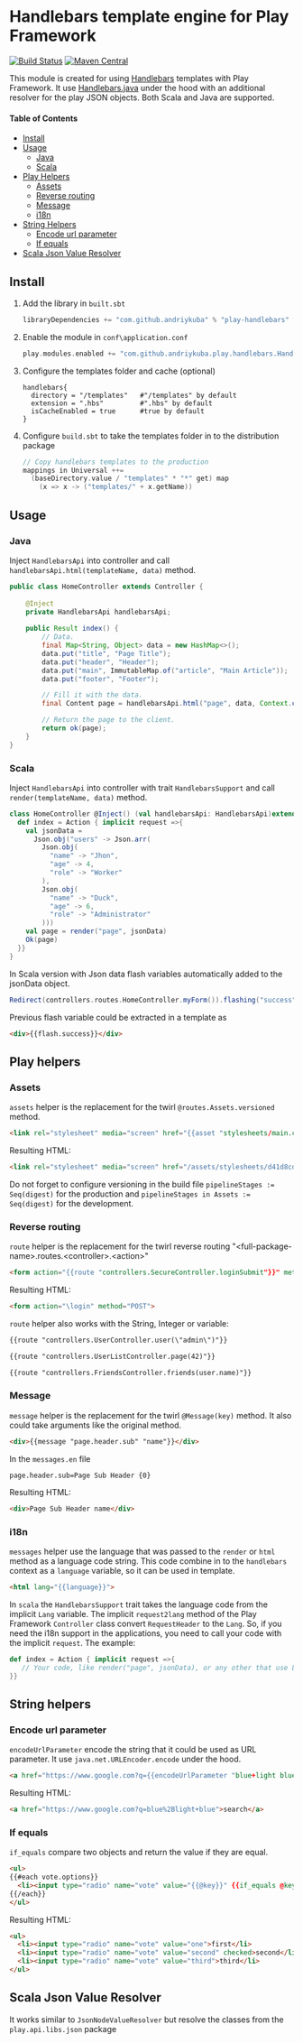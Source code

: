 # Handlebars template engine for Play Framework 

[![Build Status](https://travis-ci.org/andriykuba/play-handlebars.svg?branch=master)](https://travis-ci.org/andriykuba/play-handlebars) 
[![Maven Central](https://maven-badges.herokuapp.com/maven-central/com.github.andriykuba/play-handlebars/badge.svg)](https://maven-badges.herokuapp.com/maven-central/com.github.andriykuba/play-handlebars)

This module is created for using [Handlebars](http://handlebarsjs.com/) templates with Play Framework. It use [Handlebars.java](https://github.com/jknack/handlebars.java) under the hood with an additional resolver for the play JSON objects. Both Scala and Java are supported. 

#### Table of Contents
- [Install](#install)
- [Usage](#usage)
  - [Java](#java)
  - [Scala](#scala)
- [Play Helpers](#play-helpers)
  - [Assets](#assets)
  - [Reverse routing](#reverse-routing)
  - [Message](#message)
  - [i18n](#i18n)
- [String Helpers](#string-helpers)  
  - [Encode url parameter](#encode-url-parameter)
  - [If equals](#if-equals)
- [Scala Json Value Resolver](#scala-json-value-resolver) 

## Install

1. Add the library in `built.sbt`
    ```scala
    libraryDependencies += "com.github.andriykuba" % "play-handlebars" % "2.5.9" 
    ```
    
2. Enable the module in `conf\application.conf`
    ```scala
    play.modules.enabled += "com.github.andriykuba.play.handlebars.HandlebarsModule"
    ```
    
3. Configure the templates folder and cache (optional)
    ```
    handlebars{
      directory = "/templates"   #"/templates" by default
      extension = ".hbs"         #".hbs" by default
      isCacheEnabled = true      #true by default 
    }
    ```
    
6. Configure `build.sbt` to take the templates folder in to the distribution package
    ```scala
    // Copy handlebars templates to the production
    mappings in Universal ++=
      (baseDirectory.value / "templates" * "*" get) map
        (x => x -> ("templates/" + x.getName))
    ```

## Usage 
### Java
Inject `HandlebarsApi` into controller and call `handlebarsApi.html(templateName, data)` method. 
 
```java
public class HomeController extends Controller { 
 
    @Inject
    private HandlebarsApi handlebarsApi;
 
    public Result index() {
        // Data. 
        final Map<String, Object> data = new HashMap<>();
        data.put("title", "Page Title");
        data.put("header", "Header");
        data.put("main", ImmutableMap.of("article", "Main Article"));
        data.put("footer", "Footer");

        // Fill it with the data.
        final Content page = handlebarsApi.html("page", data, Context.current().lang().code());

        // Return the page to the client. 
        return ok(page);
    }
}
```

### Scala
Inject `HandlebarsApi` into controller with trait `HandlebarsSupport` and call `render(templateName, data)` method.
    
```scala
class HomeController @Inject() (val handlebarsApi: HandlebarsApi)extends Controller with HandlebarsSupport{
  def index = Action { implicit request =>{
    val jsonData = 
      Json.obj("users" -> Json.arr(
        Json.obj(
          "name" -> "Jhon",
          "age" -> 4,
          "role" -> "Worker"
        ),
        Json.obj(
          "name" -> "Duck",
          "age" -> 6,
          "role" -> "Administrator"
        )))
    val page = render("page", jsonData)
    Ok(page)
  }}
}
```

In Scala version with Json data flash variables automatically added to the jsonData object.

```scala
Redirect(controllers.routes.HomeController.myForm()).flashing("success" -> "The document has been created") 
```
Previous flash variable could be extracted in a template as 

```html
<div>{{flash.success}}</div>
```
 
## Play helpers
### Assets
`assets` helper is the replacement for the twirl `@routes.Assets.versioned` method.

```html
<link rel="stylesheet" media="screen" href="{{asset "stylesheets/main.css"}}">
```

Resulting HTML:
```html
<link rel="stylesheet" media="screen" href="/assets/stylesheets/d41d8cd98f00b204e9800998ecf8427e-main.css">
```

Do not forget to configure versioning in the build file
`pipelineStages := Seq(digest)` for the production and `pipelineStages in Assets := Seq(digest)` for the development.


### Reverse routing
`route` helper is the replacement for the twirl reverse routing "&lt;full-package-name&gt;.routes.&lt;controller&gt;.&lt;action&gt;" 

```html
<form action="{{route "controllers.SecureController.loginSubmit"}}" method="POST">
```

Resulting HTML:
```html
<form action="\login" method="POST">
```

`route` helper also works with the String, Integer or variable:
 ```html
{{route "controllers.UserController.user(\"admin\")"}}

{{route "controllers.UserListController.page(42)"}}

{{route "controllers.FriendsController.friends(user.name)"}}
```

### Message
`message` helper is the replacement for the twirl `@Message(key)` method. It also could take arguments like the original method.

```html
<div>{{message "page.header.sub" "name"}}</div>
```

In the `messages.en` file
 
```
page.header.sub=Page Sub Header {0}
```

Resulting HTML:
```html
<div>Page Sub Header name</div>
```
### i18n
`messages` helper use the language that was passed to the `render` or `html` method as a language code string. This code combine in to the `handlebars` context as a `language` variable, so it can be used in template.

```html
<html lang="{{language}}">
``` 

In `scala` the `HandlebarsSupport` trait takes the language code from the implicit `Lang` variable. The implicit `request2lang` method of the Play Framework `Controller` class convert `RequestHeader` to the `Lang`. So, if you need the i18n support in the applications, you need to call your code with the implicit `request`. The example:

```scala
def index = Action { implicit request =>{
   // Your code, like render("page", jsonData), or any other that use Lang object
}}
```
## String helpers
### Encode url parameter
`encodeUrlParameter` encode the string that it could be used as URL parameter. It use `java.net.URLEncoder.encode` under the hood.

```html
<a href="https://www.google.com?q={{encodeUrlParameter "blue+light blue"}}">search</a>
```

Resulting HTML:
```html
<a href="https://www.google.com?q=blue%2Blight+blue">search</a>
```

### If equals
`if_equals` compare two objects and return the value if they are equal. 
```html
<ul>
{{#each vote.options}}
  <li><input type="radio" name="vote" value="{{@key}}" {{if_equals @key user.vote "checked"}}>{{this}}</li>
{{/each}}
</ul>
```

Resulting HTML:
```html
<ul>
  <li><input type="radio" name="vote" value="one">first</li>
  <li><input type="radio" name="vote" value="second" checked>second</li>
  <li><input type="radio" name="vote" value="third">third</li>
</ul>
```

## Scala Json Value Resolver
It works similar to `JsonNodeValueResolver` but resolve the classes from the `play.api.libs.json` package 